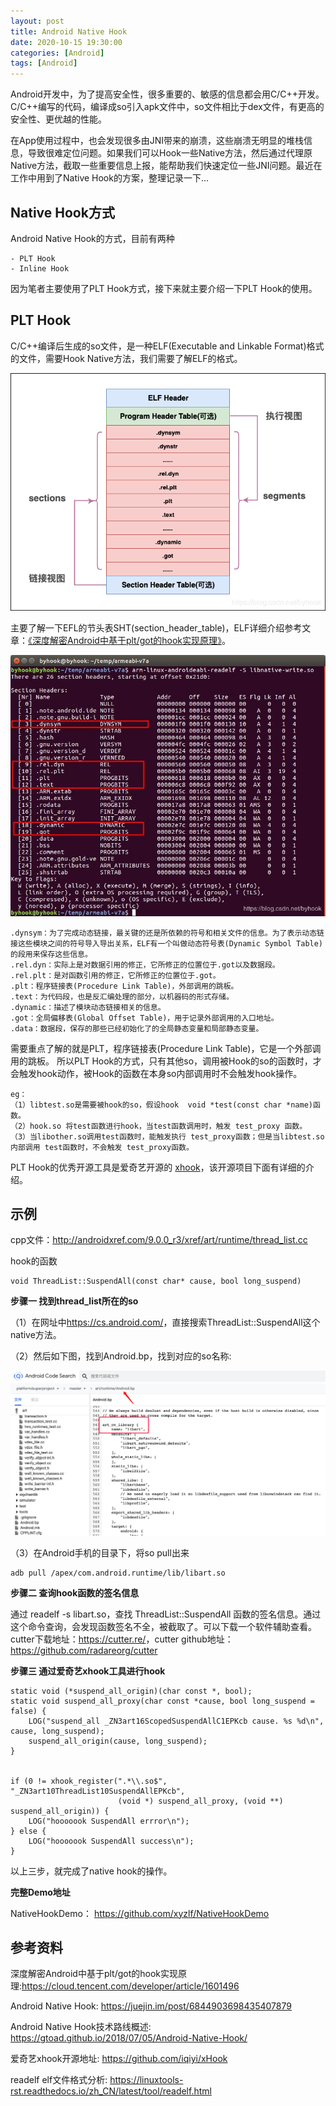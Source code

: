 ```yaml
---
layout: post
title: Android Native Hook
date: 2020-10-15 19:30:00
categories: [Android]
tags: [Android]
---
```


Android开发中，为了提高安全性，很多重要的、敏感的信息都会用C/C++开发。C/C++编写的代码，编译成so引入apk文件中，so文件相比于dex文件，有更高的安全性、更优越的性能。

在App使用过程中，也会发现很多由JNI带来的崩溃，这些崩溃无明显的堆栈信息，导致很难定位问题。如果我们可以Hook一些Native方法，然后通过代理原Native方法，截取一些重要信息上报，能帮助我们快速定位一些JNI问题。最近在工作中用到了Native Hook的方案，整理记录一下...
<!--more-->


## Native Hook方式
Android Native Hook的方式，目前有两种
	
	- PLT Hook
	- Inline Hook

因为笔者主要使用了PLT Hook方式，接下来就主要介绍一下PLT Hook的使用。

## PLT Hook
C/C++编译后生成的so文件，是一种ELF(Executable and Linkable Format)格式的文件，需要Hook Native方法，我们需要了解ELF的格式。

<img src="/assets/drawable/android-native-hook-elf.png"  alt="pic" />

主要了解一下EFL的节头表SHT(section_header_table)，ELF详细介绍参考文章：[《深度解密Android中基于plt/got的hook实现原理》][1]。

<img src="/assets/drawable/android-native-hook-sht.png"  alt="pic" />

	.dynsym：为了完成动态链接，最关键的还是所依赖的符号和相关文件的信息。为了表示动态链接这些模块之间的符号导入导出关系，ELF有一个叫做动态符号表(Dynamic Symbol Table)的段用来保存这些信息。
	.rel.dyn：实际上是对数据引用的修正，它所修正的位置位于.got以及数据段。
	.rel.plt：是对函数引用的修正，它所修正的位置位于.got。
	.plt：程序链接表(Procedure Link Table)，外部调用的跳板。
	.text：为代码段，也是反汇编处理的部分，以机器码的形式存储。
	.dynamic：描述了模块动态链接相关的信息。
	.got：全局偏移表(Global Offset Table)，用于记录外部调用的入口地址。
	.data：数据段，保存的那些已经初始化了的全局静态变量和局部静态变量。

需要重点了解的就是PLT，程序链接表(Procedure Link Table)，它是一个外部调用的跳板。 所以PLT Hook的方式，只有其他so，调用被Hook的so的函数时，才会触发hook动作，被Hook的函数在本身so内部调用时不会触发hook操作。

	eg： 
	（1）libtest.so是需要被hook的so，假设hook  void *test(const char *name)函数。
	（2）hook.so 将test函数进行hook，当test函数调用时，触发 test_proxy 函数。
	（3）当libother.so调用test函数时，能触发执行 test_proxy函数；但是当libtest.so内部调用 test函数时，不会触发 test_proxy函数。

PLT Hook的优秀开源工具是爱奇艺开源的 [xhook][2]，该开源项目下面有详细的介绍。

## 示例

cpp文件：http://androidxref.com/9.0.0_r3/xref/art/runtime/thread_list.cc

hook的函数

	void ThreadList::SuspendAll(const char* cause, bool long_suspend)

**步骤一 找到thread_list所在的so**

（1）在网址中<https://cs.android.com/>，直接搜索ThreadList::SuspendAll这个native方法。

（2）然后如下图，找到Android.bp，找到对应的so名称:

<img src="/assets/drawable/android-native-hook-findso.png"  alt="pic" />

（3）在Android手机的目录下，将so pull出来

	adb pull /apex/com.android.runtime/lib/libart.so   
	
**步骤二 查询hook函数的签名信息**
	
通过 readelf -s libart.so，查找 ThreadList::SuspendAll 函数的签名信息。通过这个命令查询，会发现函数签名不全，被截取了。可以下载一个软件辅助查看。cutter下载地址：<https://cutter.re/>，cutter github地址：<https://github.com/radareorg/cutter>

**步骤三 通过爱奇艺xhook工具进行hook**

	static void (*suspend_all_origin)(char const *, bool);
	static void suspend_all_proxy(char const *cause, bool long_suspend = false) {
   	 	LOG("suspend_all _ZN3art16ScopedSuspendAllC1EPKcb cause. %s %d\n", cause, long_suspend);
   	 	suspend_all_origin(cause, long_suspend);
	}
		
		
	if (0 != xhook_register(".*\\.so$", "_ZN3art10ThreadList10SuspendAllEPKcb",
	                        (void *) suspend_all_proxy, (void **) suspend_all_origin)) {
	    LOG("hooooook SuspendAll errror\n");
	} else {
	    LOG("hooooook SuspendAll success\n");
	}

	    
 以上三步，就完成了native hook的操作。
 
 
**完整Demo地址**

NativeHookDemo： <https://github.com/xyzlf/NativeHookDemo>

## 参考资料

深度解密Android中基于plt/got的hook实现原理:<https://cloud.tencent.com/developer/article/1601496>

Android Native Hook: <https://juejin.im/post/6844903698435407879>

Android Native Hook技术路线概述: <https://gtoad.github.io/2018/07/05/Android-Native-Hook/>

爱奇艺xhook开源地址: <https://github.com/iqiyi/xHook>

readelf elf文件格式分析: <https://linuxtools-rst.readthedocs.io/zh_CN/latest/tool/readelf.html>


[1]: https://cloud.tencent.com/developer/article/1601496
[2]: https://github.com/iqiyi/xHook